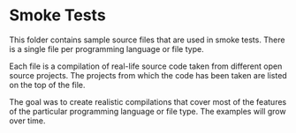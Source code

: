 # Smoke Tests

This folder contains sample source files that are used in smoke tests. There is a single file per programming language or file type.

Each file is a compilation of real-life source code taken from different open source projects. The projects from which the code has been taken are listed on the top of the file.

The goal was to create realistic compilations that cover most of the features of the particular programming language or file type. The examples will grow over time.